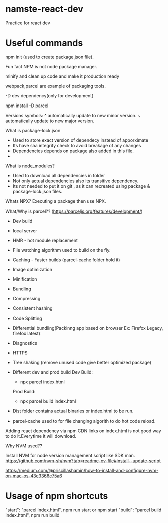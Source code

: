 # namste-react-dev
Practice for react dev 

# Useful commands

npm init (used to create package.json file). 

Fun fact NPM is not node package manager.

minify and clean up code and make it production ready

webpack,parcel are example of packaging tools.

-D dev dependency(only for development)

npm install -D parcel

Versions symbols:
^ automatically update to new minor version.
~ automatically update to new major version.

What is package-lock.json
- Used to store exact version of dependecy instead of apporximate
- Its have sha integrity check to avoid breakage of any changes
- Dependencies depends on package also added in this file.
- 

What is node_modules?
- Used to download all dependencies in folder
- Not only actual dependencies also its transitive dependency.
- Its not needed to put it on git , as it can recreated using package & package-lock.json files.

Whats NPX?
Executing a package then use NPX.


What/Why is parcel??
(https://parceljs.org/features/development/)
- Dev build
- local server
- HMR - hot module replacement
- File watching algorithm used to build on the fly.
- Caching - Faster builds (parcel-cache folder hold it)
- Image optimization
- Minification
- Bundling
- Compressing
- Consistent hashing
- Code Splitting
- Differential bundling(Packinng app based on browser Ex: Firefox Legacy, firefox latest)
- Diagnostics
- HTTPS 
- Tree shaking (remove unused code give better optimized package)
- Different dev and prod build
	Dev Build:
	- npx parcel index.html

	Prod Build: 
	- npx parcel build index.html
- Dist folder contains actual binaries or index.html to be run.
- parcel-cache used to for file changing algorith to do hot code reload.


Adding react dependency via npm
CDN links on index.html is not good way to do it.Everytime it will download.


Why NVM used??

Install NVM for node version management script like SDK man.
https://github.com/nvm-sh/nvm?tab=readme-ov-file#install--update-script

https://medium.com/@priscillashamin/how-to-install-and-configure-nvm-on-mac-os-43e3366c75a6


# Usage of npm shortcuts

"start": "parcel index.html", npm run start or npm start
 "build": "parcel build index.html", npm run build








